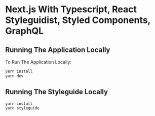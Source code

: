 # Next.js With Typescript, React Styleguidist, Styled Components, GraphQL

## Running The Application Locally

To Run The Application Locally:

```bash
yarn install
yarn dev
```

## Running The Styleguide Locally

```bash
yarn install
yarn styleguide
```

